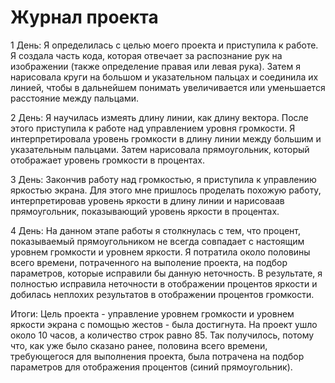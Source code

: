 # Журнал проекта

1 День:
Я определилась с целью моего проекта и приступила к работе. Я создала часть кода, 
которая отвечает за распознание рук на изображении (также определение правая или левая рука). 
Затем я нарисовала круги на большом и указательном пальцах и соединила их линией, чтобы в 
дальнейшем понимать увеличивается или уменьшается расстояние между пальцами.

2 День:
Я научилась измеять длину линии, как длину вектора. После этого приступила к работе над
управлением уровня громкости. Я интерпретировала уровень громкости в длину линии между 
большим и указательным пальцами. Затем нарисовала прямоугольник, который отображает уровень
громкости в процентах.

3 День:
Закончив работу над громкостью, я приступила к управлению яркостью экрана. Для этого мне 
пришлось проделать похожую работу, интерпретировав уровень яркости в длину линии и нарисоваав
прямоугольник, показывающий уровень яркости в процентах.

4 День:
На данном этапе работы я столкнулась с тем, что процент, показываемый прямоугольником не всегда
совпадает с настоящим уровнем громкости и уровнем яркости. Я потратила около половины всего времени, 
потраченного на выполение проекта, на подбор параметров, которые исправили бы данную неточность. 
В результате, я полностью исправила неточности в отображении процентов яркости и добилась неплохих
результатов в отображении процентов громкости.

Итоги:
Цель проекта - управление уровнем громкости и уровнем яркости экрана с помощью жестов - была достигнута.
На проект ушло около 10 часов, а количество строк равно 85. Так получилось, потому что, как уже было 
сказано ранее, половина всего времени, требующегося для выполнения проекта, была потрачена на подбор 
параметров для отображения процентов (синий прямоугольник).



